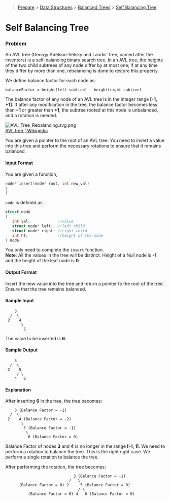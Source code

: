 ﻿> [Prepare](https://www.hackerrank.com/dashboard) > [Data Structures](https://www.hackerrank.com/domains/data-structures) > 
[Balanced Trees](https://www.hackerrank.com/domains/data-structures/balanced-trees) > [Self Balancing Tree](https://www.hackerrank.com/challenges/self-balancing-tree/problem)
# Self Balancing Tree

### Problem
An AVL tree (Georgy Adelson-Velsky and Landis' tree, named after the inventors) is a self-balancing binary search tree. 
In an AVL tree, the heights of the two child subtrees of any node differ by at most one; if at any time they differ by 
more than one, rebalancing is done to restore this property.

We define balance factor for each node as:
```
balanceFactor = height(left subtree) - height(right subtree)
```
The balance factor of any node of an AVL tree is in the integer range **[-1, +1]**.
If after any modification in the tree, the balance factor becomes less than **−1** or greater than **+1**, the subtree 
rooted at this node is unbalanced, and a rotation is needed.<br/>

![AVL_Tree_Rebalancing.svg.png](https://s3.amazonaws.com/hr-challenge-images/0/1436854305-b167cc766c-AVL_Tree_Rebalancing.svg.png)<br/>
[AVL tree | Wikipedia](https://en.wikipedia.org/wiki/AVL_tree)

You are given a pointer to the root of an AVL tree. You need to insert a value into this tree and perform the necessary rotations to ensure that it remains balanced.

#### Input Format
You are given a function,
```c
node* insert(node* root, int new_val)
{
}
```
`node` is defined as:
```c
struct node
{
   int val;            //value
   struct node* left;  //left child
   struct node* right; //right child
   int ht;             //height of the node
} node;
```
You only need to complete the `insert` function.<br/>
**Note**: All the values in the tree will be distinct. Height of a Null node is **-1** and the height of the leaf node is **0**.

#### Output Format
Insert the new value into the tree and return a pointer to the root of the tree. Ensure that the tree remains balanced.

#### Sample Input
```
    3
  /  \
 2    4
       \
        5 
```
The value to be inserted is **6**.

#### Sample Output
```
    3
  /  \
 2    5
     / \
    4   6
```

#### Explanation
After inserting **6** in the tree, the tree becomes:
```
    3 (Balance Factor = -2)
  /  \
 2    4 (Balance Factor = -2)
       \
        5 (Balance Factor = -1)
         \
          6 (Balance Factor = 0)
```
Balance Factor of nodes **3** and **4** is no longer in the range **[-1, 1]**. We need to perform a rotation to balance the tree.
This is the right right case. We perform a single rotation to balance the tree.

After performing the rotation, the tree becomes:<br/>
```
                              3 (Balance Factor = -1)
                            /   \
      (Balance Factor = 0) 2     5 (Balance Factor = 0)
                                / \
          (Balance Factor = 0) 4   6 (Balance Factor = 0)
```

